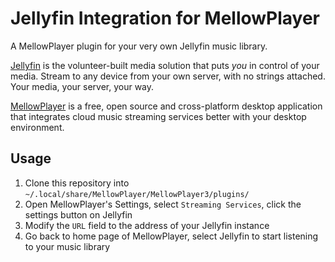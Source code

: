 Jellyfin Integration for MellowPlayer
===

A MellowPlayer plugin for your very own Jellyfin music library.

[Jellyfin](https://jellyfin.org) is the volunteer-built media solution that puts *you* in control of your media. Stream to any device from your own server, with no strings attached. Your media, your server, your way.

[MellowPlayer](https://colinduquesnoy.gitlab.io/MellowPlayer/) is a free, open source and cross-platform desktop application that integrates cloud music streaming services better with your desktop environment.

Usage
---

1. Clone this repository into `~/.local/share/MellowPlayer/MellowPlayer3/plugins/`
2. Open MellowPlayer's Settings, select `Streaming Services`, click the settings button on Jellyfin
3. Modify the `URL` field to the address of your Jellyfin instance
4. Go back to home page of MellowPlayer, select Jellyfin to start listening to your music library
